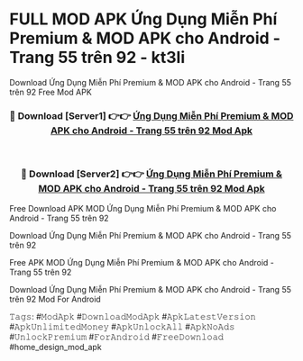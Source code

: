 # FULL MOD APK Ứng Dụng Miễn Phí Premium & MOD APK cho Android - Trang 55 trên 92 - kt3li
Download Ứng Dụng Miễn Phí Premium & MOD APK cho Android - Trang 55 trên 92 Free Mod APK

<div align="center">
<h3>🔴 Download [Server1] 👉👉 <a href="https://apk-comot.site?title=Ứng_Dụng_Miễn_Phí_Premium_&_MOD_APK_cho_Android_-_Trang_55_trên_92">Ứng Dụng Miễn Phí Premium & MOD APK cho Android - Trang 55 trên 92 Mod Apk</a></h3><br>

<h3>🔴 Download [Server2] 👉👉 <a href="https://apk-comot.site?title=Ứng_Dụng_Miễn_Phí_Premium_&_MOD_APK_cho_Android_-_Trang_55_trên_92">Ứng Dụng Miễn Phí Premium & MOD APK cho Android - Trang 55 trên 92 Mod Apk</a></h3>
</div>


Free Download APK MOD Ứng Dụng Miễn Phí Premium & MOD APK cho Android - Trang 55 trên 92

Download Ứng Dụng Miễn Phí Premium & MOD APK cho Android - Trang 55 trên 92 

Free APK MOD Ứng Dụng Miễn Phí Premium & MOD APK cho Android - Trang 55 trên 92 

Download Ứng Dụng Miễn Phí Premium & MOD APK cho Android - Trang 55 trên 92 Mod For Android

𝚃𝚊𝚐𝚜: #𝙼𝚘𝚍𝙰𝚙𝚔 #𝙳𝚘𝚠𝚗𝚕𝚘𝚊𝚍𝙼𝚘𝚍𝙰𝚙𝚔 #𝙰𝚙𝚔𝙻𝚊𝚝𝚎𝚜𝚝𝚅𝚎𝚛𝚜𝚒𝚘𝚗 #𝙰𝚙𝚔𝚄𝚗𝚕𝚒𝚖𝚒𝚝𝚎𝚍𝙼𝚘𝚗𝚎𝚢 #𝙰𝚙𝚔𝚄𝚗𝚕𝚘𝚌𝚔𝙰𝚕𝚕 #𝙰𝚙𝚔𝙽𝚘𝙰𝚍𝚜 #𝚄𝚗𝚕𝚘𝚌𝚔𝙿𝚛𝚎𝚖𝚒𝚞𝚖 #𝙵𝚘𝚛𝙰𝚗𝚍𝚛𝚘𝚒𝚍 #𝙵𝚛𝚎𝚎𝙳𝚘𝚠𝚗𝚕𝚘𝚊𝚍 #home_design_mod_apk